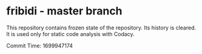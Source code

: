# fribidi - master branch

This repository contains frozen state of the repository.
Its history is cleared. It is used only for static code
analysis with Codacy.

Commit Time: 1699947174
